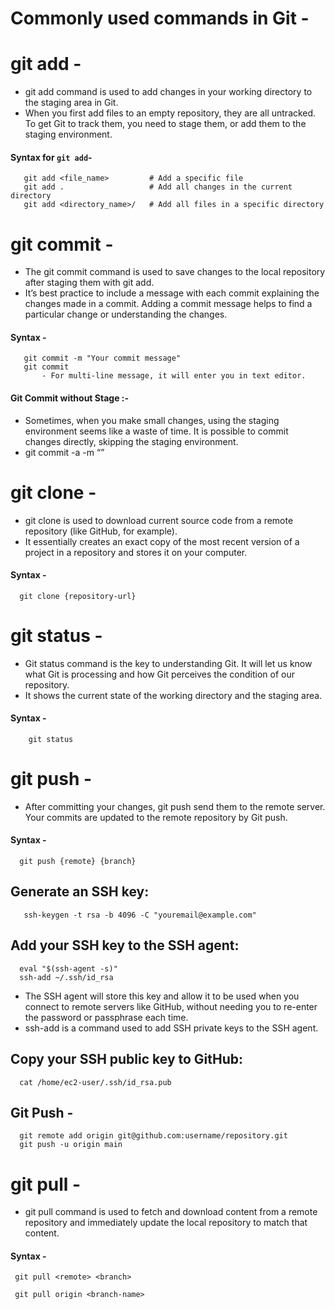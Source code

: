# Commonly used commands in Git -
# git add -
- git add command is used to add changes in your working directory to the staging area in Git.
- When you first add files to an empty repository, they are all untracked. To get Git to track them, you need to stage them, or add them to the staging environment.

#### Syntax for `git add`-
       git add <file_name>         # Add a specific file
       git add .                   # Add all changes in the current directory
       git add <directory_name>/   # Add all files in a specific directory

# git commit -
- The git commit command is used to save changes to the local repository after staging them with git add.
- It’s best practice to include a message with each commit explaining the changes made in a commit. Adding a commit message helps to find a particular change or understanding the changes.

#### Syntax -
       git commit -m "Your commit message"
       git commit
           - For multi-line message, it will enter you in text editor.

#### Git Commit without Stage :-
- Sometimes, when you make small changes, using the staging environment seems like a waste of time. It is possible to commit changes directly, skipping the staging environment.
- git commit -a -m “<Enter your message here>”

# git clone -
- git clone is used to download current source code from a remote repository (like GitHub, for example).
- It essentially creates an exact copy of the most recent version of a project in a repository and stores it on your computer.

#### Syntax -
      git clone {repository-url}

# git status -
- Git status command is the key to understanding Git. It will let us know what Git is processing and how Git perceives the condition of our repository.
- It shows the current state of the working directory and the staging area.

#### Syntax -
        git status

# git push -
- After committing your changes, git push send them to the remote server. Your commits are updated to the remote repository by Git push.

#### Syntax -
      git push {remote} {branch}

## Generate an SSH key:
       ssh-keygen -t rsa -b 4096 -C "youremail@example.com"

## Add your SSH key to the SSH agent:
      eval "$(ssh-agent -s)"
      ssh-add ~/.ssh/id_rsa
- The SSH agent will store this key and allow it to be used when you connect to remote servers like GitHub, without needing you to re-enter the password or passphrase each time.
- ssh-add is a command used to add SSH private keys to the SSH agent.
 
## Copy your SSH public key to GitHub:
      cat /home/ec2-user/.ssh/id_rsa.pub
   
## Git Push -
      git remote add origin git@github.com:username/repository.git
      git push -u origin main

# git pull -
- git pull command is used to fetch and download content from a remote repository and immediately update the local repository to match that content.

#### Syntax -
     git pull <remote> <branch>

     git pull origin <branch-name>





     

